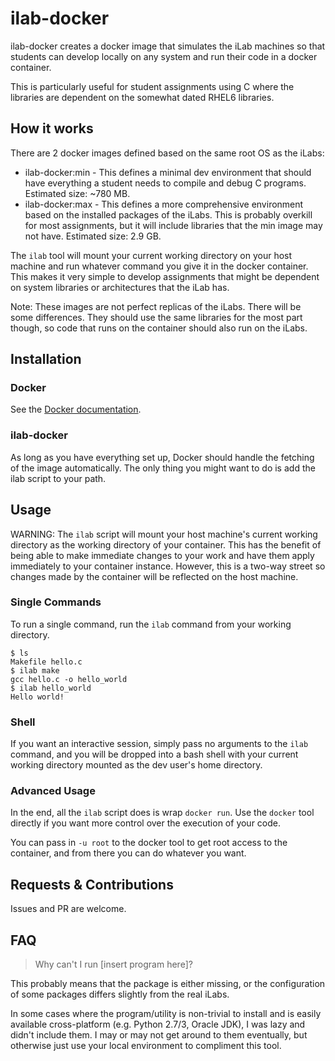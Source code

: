 # ilab-docker

ilab-docker creates a docker image that simulates the iLab machines so that
students can develop locally on any system and run their code in a docker
container.

This is particularly useful for student assignments using C where the libraries
are dependent on the somewhat dated RHEL6 libraries.

## How it works

There are 2 docker images defined based on the same root OS as the iLabs:
* ilab-docker:min - This defines a minimal dev environment that should have
  everything a student needs to compile and debug C programs. Estimated size:
	~780 MB.
* ilab-docker:max - This defines a more comprehensive environment based on
  the installed packages of the iLabs. This is probably overkill for most
	assignments, but it will include libraries that the min image	may not have.
	Estimated size: 2.9 GB.

The `ilab` tool will mount your current working directory on your host machine
and run whatever command you give it in the docker container. This makes it
very simple to develop assignments that might be dependent on system libraries
or architectures that the iLab has.

Note: These images are not perfect replicas of the iLabs. There will be some
differences. They should use the same libraries for the most part though, so
code that runs on the container should also run on the iLabs.

## Installation

### Docker

See the [Docker documentation](https://docs.docker.com/installation/).

### ilab-docker

As long as you have everything set up, Docker should handle the fetching
of the image automatically. The only thing you might want to do is add the ilab
script to your path.

## Usage

WARNING: The `ilab` script will mount your host machine's current working
directory as the working directory of your container. This has the benefit
of being able to make immediate changes to your work and have them apply
immediately to your container instance. However, this is a two-way street
so changes made by the container will be reflected on the host machine.

### Single Commands

To run a single command, run the `ilab` command from your working directory.
```shell
$ ls
Makefile hello.c
$ ilab make
gcc hello.c -o hello_world
$ ilab hello_world
Hello world!
```

### Shell

If you want an interactive session, simply pass no arguments to the `ilab`
command, and you will be dropped into a bash shell with your current working
directory mounted as the dev user's home directory.

### Advanced Usage

In the end, all the `ilab` script does is wrap `docker run`. Use the `docker`
tool directly if you want more control over the execution of your code.

You can pass in `-u root` to the docker tool to get root access to the
container, and from there you can do whatever you want.

## Requests & Contributions

Issues and PR are welcome.

## FAQ
> Why can't I run [insert program here]?

This probably means that the package is either missing, or the configuration of
some packages differs slightly from the real iLabs.

In some cases where the program/utility is non-trivial to install and is easily
available cross-platform (e.g. Python 2.7/3, Oracle JDK), I was lazy and
didn't include them. I may or may not get around to them eventually, but
otherwise just use your local environment to compliment this tool.
